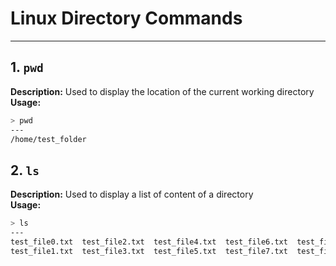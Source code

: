 # Linux Directory Commands
---

## 1. `pwd`
**Description:** Used to display the location of the current working directory \
**Usage:**
```bash
> pwd
---
/home/test_folder
```

## 2. `ls`
**Description:** Used to display a list of content of a directory \
**Usage:**
```bash
> ls
---
test_file0.txt  test_file2.txt  test_file4.txt  test_file6.txt  test_file8.txt
test_file1.txt  test_file3.txt  test_file5.txt  test_file7.txt  test_file9.txt
```